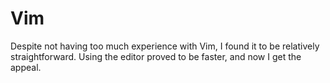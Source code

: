 # Vim
Despite not having too much experience with Vim, I found it to be relatively straightforward. Using the editor proved to be faster, and now I get the appeal.